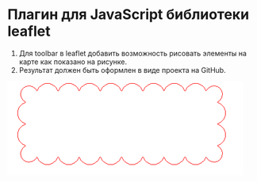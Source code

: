 # Плагин для JavaScript библиотеки leaflet

1. Для toolbar в leaflet добавить возможность рисовать элементы на карте как показано на рисунке.
2. Результат должен быть оформлен в виде проекта на GitHub.

![image1](plan-selection.png)
